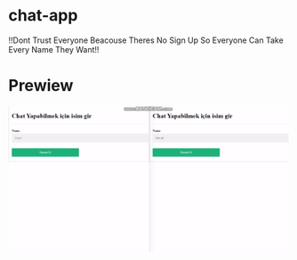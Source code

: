 # chat-app
!!Dont Trust Everyone Beacouse Theres No Sign Up So Everyone Can Take Every Name They Want!!

# Prewiew
<img src='show.gif'/>
